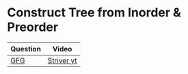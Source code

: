 Construct Tree from Inorder & Preorder
===

|Question|Video|
|-|-|
|[GFG](https://practice.geeksforgeeks.org/problems/construct-tree-1/1)|[Striver yt](https://youtu.be/aZNaLrVebKQ)|